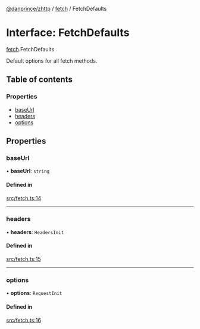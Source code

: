[@danprince/zhttp](../README.md) / [fetch](../modules/fetch.md) / FetchDefaults

# Interface: FetchDefaults

[fetch](../modules/fetch.md).FetchDefaults

Default options for all fetch methods.

## Table of contents

### Properties

- [baseUrl](fetch.FetchDefaults.md#baseurl)
- [headers](fetch.FetchDefaults.md#headers)
- [options](fetch.FetchDefaults.md#options)

## Properties

### baseUrl

• **baseUrl**: `string`

#### Defined in

[src/fetch.ts:14](https://github.com/danprince/zhttp/blob/01efeb1/src/fetch.ts#L14)

___

### headers

• **headers**: `HeadersInit`

#### Defined in

[src/fetch.ts:15](https://github.com/danprince/zhttp/blob/01efeb1/src/fetch.ts#L15)

___

### options

• **options**: `RequestInit`

#### Defined in

[src/fetch.ts:16](https://github.com/danprince/zhttp/blob/01efeb1/src/fetch.ts#L16)
